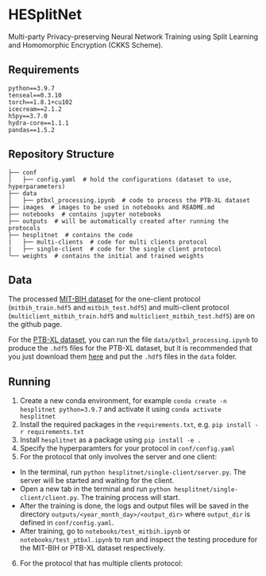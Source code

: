 # HESplitNet
Multi-party Privacy-preserving Neural Network Training using Split Learning and Homomorphic Encryption (CKKS Scheme).

## Requirements
`python==3.9.7`  
`tenseal==0.3.10`  
`torch==1.8.1+cu102`  
`icecream==2.1.2`  
`h5py==3.7.0`  
`hydra-core==1.1.1`  
`pandas==1.5.2`  

<!-- ## Protocol
![protocol](./images/protocol.png) -->

## Repository Structure
```
├── conf
│   ├── config.yaml  # hold the configurations (dataset to use, hyperparameters)
├── data  
│   ├── ptbxl_processing.ipynb  # code to process the PTB-XL dataset
├── images  # images to be used in notebooks and README.md
├── notebooks  # contains jupyter notebooks 
├── outputs  # will be automatically created after running the protocols
├── hesplitnet  # contains the code
|   ├── multi-clients  # code for multi clients protocol
|   ├── single-client  # code for the single client protocol
└── weights  # contains the initial and trained weights
 ```
## Data
The processed [MIT-BIH dataset](https://physionet.org/content/mitdb/1.0.0/) for the one-client protocol (`mitbih_train.hdf5` and `mitbih_test.hdf5`) and multi-client protocol (`multiclient_mitbih_train.hdf5` and `multiclient_mitbih_test.hdf5`) are on the github page.

For the [PTB-XL dataset](https://physionet.org/content/ptb-xl/1.0.0/), you can run the file `data/ptbxl_processing.ipynb` to produce the `.hdf5` files for the PTB-XL dataset, but it is recommended that you just download them [here](https://zenodo.org/record/7006692) and put the `.hdf5` files in the `data` folder.

## Running
1. Create a new conda environment, for example `conda create -n hesplitnet python=3.9.7` and activate it using `conda activate hesplitnet`
2. Install the required packages in the `requirements.txt`, e.g. `pip install -r requirements.txt`
3. Install `hesplitnet` as a package using `pip install -e .`
4. Specify the hyperparamters for your protocol in `conf/config.yaml`  
5. For the protocol that only involves the server and one client:
- In the terminal, run `python hesplitnet/single-client/server.py`. The server will be started and waiting for the client.  
- Open a new tab in the terminal and run `python hesplitnet/single-client/client.py`. The training process will start.
- After the training is done, the logs and output files will be saved in the directory `outputs/<year_month_day>/<output_dir>` where `output_dir` is defined in `conf/config.yaml`.
- After training, go to `notebooks/test_mitbih.ipynb` or `notebooks/test_ptbxl.ipynb` to run and inspect the testing procedure for the MIT-BIH or PTB-XL dataset respectively.
6. For the protocol that has multiple clients protocol: 